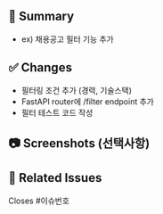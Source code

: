 ## 🔧 Summary

<!-- 간단한 변경 요약 -->

- ex) 채용공고 필터 기능 추가

## ✅ Changes

<!-- 주요 변경사항 목록 -->

- 필터링 조건 추가 (경력, 기술스택)
- FastAPI router에 /filter endpoint 추가
- 필터 테스트 코드 작성

## 📷 Screenshots (선택사항)

<!-- UI 변경이 있을 경우 첨부 -->

## 📌 Related Issues

Closes #이슈번호